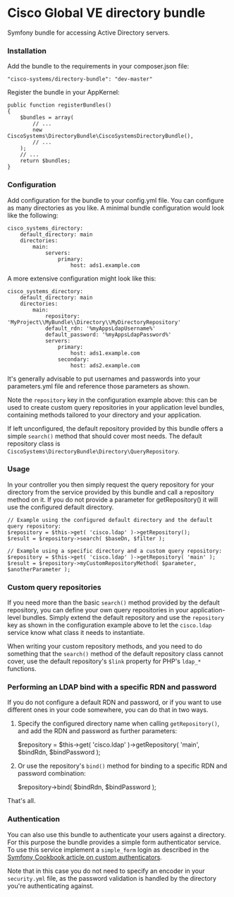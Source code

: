 Cisco Global VE directory bundle
================================

Symfony bundle for accessing Active Directory servers.

### Installation

Add the bundle to the requirements in your composer.json file:

    "cisco-systems/directory-bundle": "dev-master"

Register the bundle in your AppKernel:

    public function registerBundles()
    {
        $bundles = array(
            // ...
            new CiscoSystems\DirectoryBundle\CiscoSystemsDirectoryBundle(),
            // ...
        );
        // ...
        return $bundles;
    }

### Configuration

Add configuration for the bundle to your config.yml file. You can configure as many directories as you like. A minimal bundle configuration would look like the following:

    cisco_systems_directory:
        default_directory: main
        directories:
            main:
                servers:
                    primary:
                        host: ads1.example.com

A more extensive configuration might look like this:

    cisco_systems_directory:
        default_directory: main
        directories:
            main:
                repository: 'MyProject\\MyBundle\\Directory\\MyDirectoryRepository'
                default_rdn: '%myAppsLdapUsername%'
                default_password: '%myAppsLdapPassword%'
                servers:
                    primary:
                        host: ads1.example.com
                    secondary:
                        host: ads2.example.com

It's generally advisable to put usernames and passwords into your parameters.yml file and reference those parameters as shown.

Note the `repository` key in the configuration example above: this can be used to create custom query repositories in your application level bundles, containing methods tailored to your directory and your application.

If left unconfigured, the default repository provided by this bundle offers a simple `search()` method that should cover most needs. The default repository class is `CiscoSystems\DirectoryBundle\Directory\QueryRepository`.

### Usage

In your controller you then simply request the query repository for your directory from the service provided by this bundle and call a repository method on it. If you do not provide a parameter for getRepository() it will use the configured default directory.

    // Example using the configured default directory and the default query repository:
    $repository = $this->get( 'cisco.ldap' )->getRepository();
    $result = $repository->search( $baseDn, $filter );

    // Example using a specific directory and a custom query repository:
    $repository = $this->get( 'cisco.ldap' )->getRepository( 'main' );
    $result = $repository->myCustomRepositoryMethod( $parameter, $anotherParameter );

### Custom query repositories

If you need more than the basic `search()` method provided by the default repository, you can define your own query repositories in your application-level bundles. Simply extend the default repository and use the `repository` key as shown in the configuration example above to let the `cisco.ldap` service know what class it needs to instantiate.

When writing your custom repository methods, and you need to do something that the `search()` method of the default repository class cannot cover, use the default repository's `$link` property for PHP's `ldap_*` functions.

### Performing an LDAP bind with a specific RDN and password

If you do not configure a default RDN and password, or if you want to use different ones in your code somewhere, you can do that in two ways.

1. Specify the configured directory name when calling `getRepository()`, and add the RDN and password as further parameters:

    $repository = $this->get( 'cisco.ldap' )->getRepository( 'main', $bindRdn, $bindPassword );

2. Or use the repository's `bind()` method for binding to a specific RDN and password combination:

    $repository->bind( $bindRdn, $bindPassword );

That's all.

### Authentication

You can also use this bundle to authenticate your users against a directory. For this purpose the bundle provides a simple form authenticator service. To use this service implement a `simple_form` login as described in the [Symfony Cookbook article on custom authenticators][1].

Note that in this case you do not need to specify an encoder in your `security.yml` file, as the password validation is handled by the directory you're authenticating against.

[1]: symfony.com/doc/current/cookbook/security/custom_password_authenticator.html

